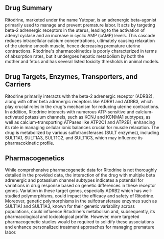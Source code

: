 ## Drug Summary
Ritodrine, marketed under the name Yutopar, is an adrenergic beta-agonist primarily used to manage and prevent premature labor. It acts by targeting beta-2 adrenergic receptors in the uterus, leading to the activation of adenyl cyclase and an increase in cyclic AMP (cAMP) levels. This cascade reduces intracellular calcium concentrations, ultimately causing relaxation of the uterine smooth muscle, hence decreasing premature uterine contractions. Ritodrine's pharmacokinetics is poorly characterized in terms of absorption rates, but it undergoes hepatic metabolism by both the mother and fetus and has several listed toxicity thresholds in animal models.

## Drug Targets, Enzymes, Transporters, and Carriers
Ritodrine primarily interacts with the beta-2 adrenergic receptor (ADRB2), along with other beta adrenergic receptors like ADRB1 and ADRB3, which play crucial roles in the drug's mechanism for reducing uterine contractions. In addition, Ritodrine interacts with numerous ATP-sensitive and calcium-activated potassium channels, such as KCNJ and KCNMA1 subtypes, as well as calcium-transporting ATPases like ATP2C1 and ATP2B1, enhancing its role in managing cellular ionic balances crucial for muscle relaxation. The drug is metabolized by various sulfotransferases (SULT enzymes), including SULT1A1, SULT1A3, SULT1C2, and SULT1C3, which may influence its pharmacokinetic profile.

## Pharmacogenetics
While comprehensive pharmacogenetic data for Ritodrine is not thoroughly detailed in the provided data, the interaction of the drug with multiple beta adrenergic and potassium channel subtypes indicates a potential for variations in drug response based on genetic differences in these receptor genes. Variation in these target genes, especially ADRB2 which has well-studied polymorphisms, could impact the efficacy and safety of Ritodrine. Moreover, genetic polymorphisms in the sulfotransferase enzymes such as SULT1A1 and SULT1A3, known for their genetic variability across populations, could influence Ritodrine's metabolism and, subsequently, its pharmacological and toxicological profile. However, more targeted pharmacogenetic studies would be required to solidify these associations and enhance personalized treatment approaches for managing premature labor.